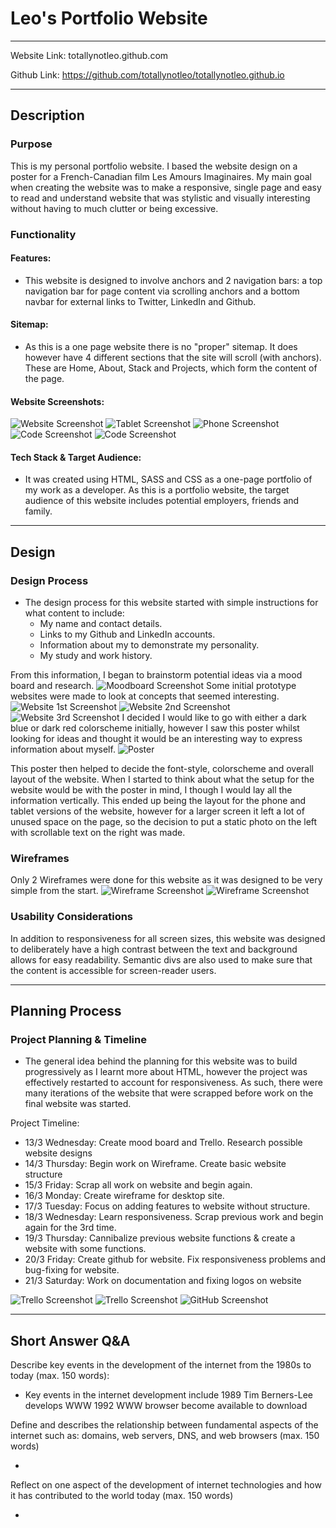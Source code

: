 # Leo's Portfolio Website 
--------------------------------------------------------------------------------------------------------------

Website Link: totallynotleo.github.com

Github Link: https://github.com/totallynotleo/totallynotleo.github.io

--------------------------------------------------------------------------------------------------------------

## Description 

### Purpose
This is my personal portfolio website. I based the website design on a poster for a French-Canadian film Les Amours Imaginaires. My main goal when creating the website was to make a responsive, single page and easy to read and understand website that was stylistic and visually interesting without having to much clutter or being excessive. 

### Functionality 
#### Features: 
- This website is designed to involve anchors and 2 navigation bars: a top navigation bar for page content via scrolling anchors and a bottom navbar for external links to Twitter, LinkedIn and Github. 

#### Sitemap: 
- As this is a one page website there is no "proper" sitemap. It does however have 4 different sections that the site will scroll (with anchors). These are Home, About, Stack and Projects, which form the content of the page. 

#### Website Screenshots:
![Website Screenshot](https://github.com/totallynotleo/totallynotleo.github.io/blob/master/Screenshots/WebsiteScreenshot.png?raw=true)
![Tablet Screenshot](https://github.com/totallynotleo/totallynotleo.github.io/blob/master/Screenshots/ResponsivenessScreenshot2.png?raw=true)
![Phone Screenshot](https://github.com/totallynotleo/totallynotleo.github.io/blob/master/Screenshots/ResponsivenessScreenshot1.png?raw=true)
![Code Screenshot](https://github.com/totallynotleo/totallynotleo.github.io/blob/master/Screenshots/CodeScreenshot.png?raw=true)
![Code Screenshot](https://github.com/totallynotleo/totallynotleo.github.io/blob/master/Screenshots/CodeScreenshot2.png?raw=true)
#### Tech Stack & Target Audience: 
- It was created using HTML, SASS and CSS as a one-page portfolio of my work as a developer. As this is a portfolio website, the target audience of this website includes potential employers, friends and family. 

----------------------------------------------------------------------------------------------------------------

## Design 

### Design Process
- The design process for this website started with simple instructions for what content to include: 
    - My name and contact details.
    - Links to my Github and LinkedIn accounts.
    - Information about my to demonstrate my personality.
    - My study and work history.


From this information, I began to brainstorm potential ideas via a mood board and research.
![Moodboard Screenshot](https://github.com/totallynotleo/totallynotleo.github.io/blob/master/Screenshots/MoodBoardScreenshot.png?raw=true)
Some initial prototype websites were made to look at concepts that seemed interesting. 
![Website 1st Screenshot](https://github.com/totallynotleo/totallynotleo.github.io/blob/master/Screenshots/Website1stScreenshot.png?raw=true)
![Website 2nd Screenshot](https://github.com/totallynotleo/totallynotleo.github.io/blob/master/Screenshots/Website2ndScreenshot.png?raw=true)
![Website 3rd Screenshot](https://github.com/totallynotleo/totallynotleo.github.io/blob/master/Screenshots/Website3rdScreenshot.png?raw=true)
I decided I would like to go with either a dark blue or dark red colorscheme initially, however I saw this poster whilst looking for ideas and thought it would be an interesting way to express information about myself. 
![Poster](https://github.com/totallynotleo/totallynotleo.github.io/blob/master/Screenshots/Poster.jpg?raw=true)

This poster then helped to decide the font-style, colorscheme and overall layout of the website.
When I started to think about what the setup for the website would be with the poster in mind, I though I would lay all the information vertically. This ended up being the layout for the phone and tablet versions of the website, however for a larger screen it left a lot of unused space on the page, so the decision to put a static photo on the left with scrollable text on the right was made. 

### Wireframes
Only 2 Wireframes were done for this website as it was designed to be very simple from the start. 
![Wireframe Screenshot](https://github.com/totallynotleo/totallynotleo.github.io/blob/master/Screenshots/WireframeLaptopScreenshot.png?raw=true)
![Wireframe Screenshot](https://github.com/totallynotleo/totallynotleo.github.io/blob/master/Screenshots/WireframePhoneScreenshot.png?raw=true)

### Usability Considerations 
In addition to responsiveness for all screen sizes, this website was designed to deliberately have a high contrast between the text and background allows for easy readability. Semantic divs are also used to make sure that the content is accessible for screen-reader users.

----------------------------------------------------------------------------------------------------------------

## Planning Process

### Project Planning & Timeline
- The general idea behind the planning for this website was to build progressively as I learnt more about HTML, however the project was effectively restarted to account for responsiveness. As such, there were many iterations of the website that were scrapped before work on the final website was started. 

Project Timeline:
- 13/3 Wednesday: Create mood board and Trello. Research possible website designs
- 14/3 Thursday: Begin work on Wireframe. Create basic website structure
- 15/3 Friday:  Scrap all work on website and begin again. 
- 16/3 Monday: Create wireframe for desktop site. 
- 17/3 Tuesday: Focus on adding features to website without structure. 
- 18/3 Wednesday: Learn responsiveness. Scrap previous work and begin again for the 3rd time.
- 19/3 Thursday: Cannibalize previous website functions & create a website with some functions. 
- 20/3 Friday: Create github for website.  Fix responsiveness problems and bug-fixing for website. 
- 21/3 Saturday: Work on documentation and fixing logos on website

![Trello Screenshot](https://github.com/totallynotleo/totallynotleo.github.io/blob/master/Screenshots/TrelloScreenshot.png?raw=true)
![Trello Screenshot](https://github.com/totallynotleo/totallynotleo.github.io/blob/master/Screenshots/TrelloScreenshot2.png?raw=true)
![GitHub Screenshot](https://github.com/totallynotleo/totallynotleo.github.io/blob/master/Screenshots/GitHubScreenshot.png?raw=true)

----------------------------------------------------------------------------------------------------------------

## Short Answer Q&A 

Describe key events in the development of the internet from the 1980s to today (max. 150 words):

- Key events in the internet development include 1989 Tim Berners-Lee develops WWW
1992 WWW browser become available to download 

Define and describes the relationship between fundamental aspects of the internet such as: domains, web servers, DNS, and web browsers (max. 150 words)

- 

Reflect on one aspect of the development of internet technologies and how it has contributed to the world today (max. 150 words)

- 

